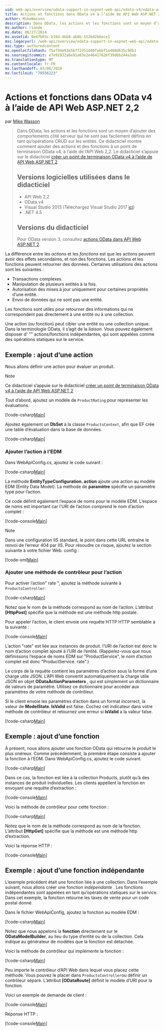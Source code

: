```yaml
---
uid: web-api/overview/odata-support-in-aspnet-web-api/odata-v4/odata-actions-and-functions
title: Actions et fonctions dans OData v4 à l’aide de API Web ASP.NET 2,2 | Microsoft Docs
author: MikeWasson
description: Dans OData, les actions et les fonctions sont un moyen d’ajouter des comportements côté serveur qui ne sont pas facilement définis en tant qu’opérations CRUD sur les entités. Ce didacticiel montre comment...
ms.author: riande
ms.date: 06/27/2014
ms.assetid: 0e6fb03c-b16d-4bb0-ab0b-552bd2b6ece1
msc.legacyurl: /web-api/overview/odata-support-in-aspnet-web-api/odata-v4/odata-actions-and-functions
msc.type: authoredcontent
ms.openlocfilehash: f5af94e93e5b7f2351d40febbf1a468d635c9db1
ms.sourcegitcommit: e7e91932a6e91a63e2e46417626f39d6b244a3ab
ms.translationtype: MT
ms.contentlocale: fr-FR
ms.lasthandoff: 03/06/2020
ms.locfileid: "78556223"
---
```

# <a name="actions-and-functions-in-odata-v4-using-aspnet-web-api-22"></a>Actions et fonctions dans OData v4 à l’aide de API Web ASP.NET 2,2

par [Mike Wasson](https://github.com/MikeWasson)

> Dans OData, les actions et les fonctions sont un moyen d’ajouter des comportements côté serveur qui ne sont pas facilement définis en tant qu’opérations CRUD sur les entités. Ce didacticiel montre comment ajouter des actions et des fonctions à un point de terminaison OData v4, à l’aide de l’API Web 2,2. Le didacticiel s’appuie sur le didacticiel [créer un point de terminaison OData v4 à l’aide de API Web ASP.NET 2](create-an-odata-v4-endpoint.md)
>
> ## <a name="software-versions-used-in-the-tutorial"></a>Versions logicielles utilisées dans le didacticiel
>
> - API Web 2,2
> - OData v4
> - Visual Studio 2013 (Téléchargez Visual Studio 2017 [ici](https://visualstudio.microsoft.com/downloads/?utm_medium=microsoft&utm_source=docs.microsoft.com&utm_campaign=button+cta&utm_content=download+vs2017))
> - .NET 4.5
>
> ## <a name="tutorial-versions"></a>Versions du didacticiel
>
> Pour OData version 3, consultez [actions OData dans API Web ASP.NET 2](../odata-v3/odata-actions.md).

La différence entre les *actions* et les *fonctions* est que les actions peuvent avoir des effets secondaires, et non des fonctions. Les actions et les fonctions peuvent retourner des données. Certaines utilisations des actions sont les suivantes :

- Transactions complexes.
- Manipulation de plusieurs entités à la fois.
- Autorisation des mises à jour uniquement pour certaines propriétés d’une entité.
- Envoi de données qui ne sont pas une entité.

Les fonctions sont utiles pour retourner des informations qui ne correspondent pas directement à une entité ou à une collection.

Une action (ou fonction) peut cibler une entité ou une collection unique. Dans la terminologie OData, il s’agit de la *liaison*. Vous pouvez également disposer d' &quot;&quot; actions/fonctions indépendantes, qui sont appelées comme des opérations statiques sur le service.

## <a name="example-adding-an-action"></a>Exemple : ajout d’une action

Nous allons définir une action pour évaluer un produit.

> [!NOTE]
> Ce didacticiel s’appuie sur le didacticiel [créer un point de terminaison OData v4 à l’aide de API Web ASP.NET 2](create-an-odata-v4-endpoint.md)

Tout d’abord, ajoutez un modèle de `ProductRating` pour représenter les évaluations.

[!code-csharp[Main](odata-actions-and-functions/samples/sample1.cs)]

Ajoutez également un **DbSet** à la classe `ProductsContext`, afin que EF crée une table d’évaluation dans la base de données.

[!code-csharp[Main](odata-actions-and-functions/samples/sample2.cs)]

### <a name="add-the-action-to-the-edm"></a>Ajouter l’action à l’EDM

Dans WebApiConfig.cs, ajoutez le code suivant :

[!code-csharp[Main](odata-actions-and-functions/samples/sample3.cs)]

La méthode **EntityTypeConfiguration. action** ajoute une action au modèle EDM (Entity Data Model). La méthode de **paramètre** spécifie un paramètre typé pour l’action.

Ce code définit également l’espace de noms pour le modèle EDM. L’espace de noms est important car l’URI de l’action comprend le nom d’action complet :

[!code-console[Main](odata-actions-and-functions/samples/sample4.cmd)]

> [!NOTE]
> Dans une configuration IIS standard, le point dans cette URL entraîne le renvoi de l’erreur 404 par IIS. Pour résoudre ce risque, ajoutez la section suivante à votre fichier Web. config :

[!code-xml[Main](odata-actions-and-functions/samples/sample5.xml)]

### <a name="add-a-controller-method-for-the-action"></a>Ajouter une méthode de contrôleur pour l’action

Pour activer l’action&quot; rate &quot;, ajoutez la méthode suivante à `ProductsController`:

[!code-csharp[Main](odata-actions-and-functions/samples/sample6.cs)]

Notez que le nom de la méthode correspond au nom de l’action. L’attribut **[HttpPost]** spécifie que la méthode est une méthode http postale.

Pour appeler l’action, le client envoie une requête HTTP HTTP semblable à la suivante :

[!code-console[Main](odata-actions-and-functions/samples/sample7.cmd)]

L’action &quot;rate&quot; est liée aux instances de produit. l’URI de l’action est donc le nom d’action complet ajouté à l’URI de l’entité. (Rappelez-vous que nous définissons l’espace de noms EDM sur &quot;ProductService&quot;, le nom d’action complet est donc &quot;ProductService. rate&quot;.)

Le corps de la requête contient les paramètres d’action sous la forme d’une charge utile JSON. L’API Web convertit automatiquement la charge utile JSON en objet **ODataActionParameters** , qui est simplement un dictionnaire de valeurs de paramètre. Utilisez ce dictionnaire pour accéder aux paramètres de votre méthode de contrôleur.

Si le client envoie les paramètres d’action dans un format incorrect, la valeur de **ModelState. IsValid** est false. Cochez cet indicateur dans votre méthode de contrôleur et retournez une erreur si **IsValid** a la valeur false.

[!code-csharp[Main](odata-actions-and-functions/samples/sample8.cs)]

## <a name="example-adding-a-function"></a>Exemple : ajout d’une fonction

À présent, nous allons ajouter une fonction OData qui retourne le produit le plus onéreux. Comme précédemment, la première étape consiste à ajouter la fonction à l’EDM. Dans WebApiConfig.cs, ajoutez le code suivant.

[!code-csharp[Main](odata-actions-and-functions/samples/sample9.cs)]

Dans ce cas, la fonction est liée à la collection Products, plutôt qu’à des instances de produit individuelles. Les clients appellent la fonction en envoyant une requête d’extraction :

[!code-console[Main](odata-actions-and-functions/samples/sample10.cmd)]

Voici la méthode de contrôleur pour cette fonction :

[!code-csharp[Main](odata-actions-and-functions/samples/sample11.cs)]

Notez que le nom de la méthode correspond au nom de la fonction. L’attribut **[HttpGet]** spécifie que la méthode est une méthode http d’extraction.

Voici la réponse HTTP :

[!code-console[Main](odata-actions-and-functions/samples/sample12.cmd)]

## <a name="example-adding-an-unbound-function"></a>Exemple : ajout d’une fonction indépendante

L’exemple précédent était une fonction liée à une collection. Dans l’exemple suivant, nous allons créer une fonction *indépendante* . Les fonctions indépendantes sont appelées en tant qu’opérations statiques sur le service. Dans cet exemple, la fonction retourne les taxes de vente pour un code postal donné.

Dans le fichier WebApiConfig, ajoutez la fonction au modèle EDM :

[!code-csharp[Main](odata-actions-and-functions/samples/sample13.cs)]

Notez que nous appelons la **fonction** directement sur le **ODataModelBuilder**, au lieu du type d’entité ou de la collection. Cela indique au générateur de modèles que la fonction est détachée.

Voici la méthode de contrôleur qui implémente la fonction :

[!code-csharp[Main](odata-actions-and-functions/samples/sample14.cs)]

Peu importe le contrôleur d’API Web dans lequel vous placez cette méthode. Vous pouvez le placer dans `ProductsController`ou définir un contrôleur séparé. L’attribut **[ODataRoute]** définit le modèle d’URI pour la fonction.

Voici un exemple de demande de client :

[!code-console[Main](odata-actions-and-functions/samples/sample15.cmd)]

Réponse HTTP :

[!code-console[Main](odata-actions-and-functions/samples/sample16.cmd)]
